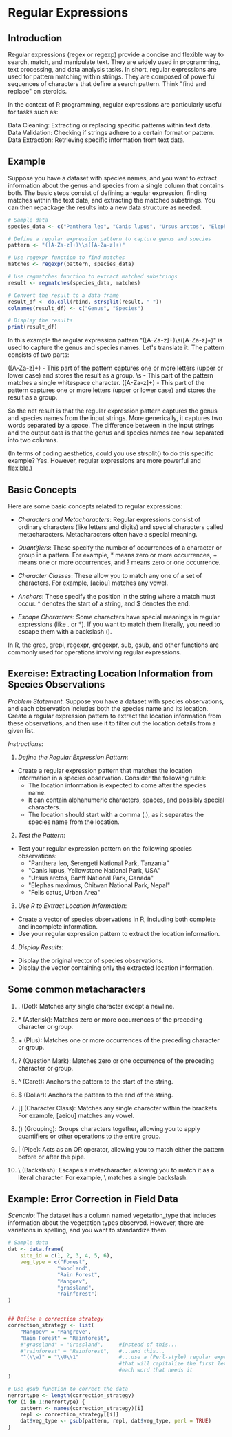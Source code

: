 # Regular Expressions


## Introduction
Regular expressions (regex or regexp) provide a concise and flexible way to search, match, and manipulate text. They are widely used in programming, text processing, and data analysis tasks. In short, regular expressions are used for pattern matching within strings. They are composed of powerful sequences of characters that define a search pattern. Think "find and replace" on steroids.

In the context of R programming, regular expressions are particularly useful for tasks such as:

Data Cleaning: Extracting or replacing specific patterns within text data.
Data Validation: Checking if strings adhere to a certain format or pattern.
Data Extraction: Retrieving specific information from text data.

## Example
Suppose you have a dataset with species names, and you want to extract information about the genus and species from a single column that contains both. The basic steps consist of defining a regular expression, finding matches within the text data, and extracting the matched substrings. You can then repackage the results into a new data structure as needed.

```R
# Sample data
species_data <- c("Panthera leo", "Canis lupus", "Ursus arctos", "Elephas maximus", "Felis catus")

# Define a regular expression pattern to capture genus and species
pattern <- "([A-Za-z]+)\\s([A-Za-z]+)"

# Use regexpr function to find matches
matches <- regexpr(pattern, species_data)

# Use regmatches function to extract matched substrings
result <- regmatches(species_data, matches)

# Convert the result to a data frame
result_df <- do.call(rbind, strsplit(result, " "))
colnames(result_df) <- c("Genus", "Species")

# Display the results
print(result_df)
```

In this example the regular expression pattern "([A-Za-z]+)\\s([A-Za-z]+)" is used to capture the genus and species names. Let's translate it. The pattern consists of two parts:

([A-Za-z]+) - This part of the pattern captures one or more letters (upper or lower case) and stores the result as a group.
\\s - This part of the pattern matches a single whitespace character.
([A-Za-z]+) - This part of the pattern captures one or more letters (upper or lower case) and stores the result as a group.

So the net result is that the regular expression pattern captures the genus and species names from the input strings. More generically, it captures two words separated by a space. The difference between in the input strings and the output data is that the genus and species names are now separated into two columns. 

(In terms of coding aesthetics, could you use strsplit() to do this specific example? Yes. However, regular expressions are more powerful and flexible.)


## Basic Concepts
Here are some basic concepts related to regular expressions:

- *Characters and Metacharacters*: Regular expressions consist of ordinary characters (like letters and digits) and special characters called metacharacters. Metacharacters often have a special meaning.

- *Quantifiers*: These specify the number of occurrences of a character or group in a pattern. For example, * means zero or more occurrences, + means one or more occurrences, and ? means zero or one occurrence.

- *Character Classes*: These allow you to match any one of a set of characters. For example, [aeiou] matches any vowel.

- *Anchors*: These specify the position in the string where a match must occur. ^ denotes the start of a string, and $ denotes the end.

- *Escape Characters*: Some characters have special meanings in regular expressions (like . or *). If you want to match them literally, you need to escape them with a backslash (\).

In R, the grep, grepl, regexpr, gregexpr, sub, gsub, and other functions are commonly used for operations involving regular expressions.


## Exercise: Extracting Location Information from Species Observations
*Problem Statement*:
Suppose you have a dataset with species observations, and each observation includes both the species name and its location. Create a regular expression pattern to extract the location information from these observations, and then use it to filter out the location details from a given list.

*Instructions*:
1. *Define the Regular Expression Pattern*:

- Create a regular expression pattern that matches the location information in a species observation. Consider the following rules:
   - The location information is expected to come after the species name.
   - It can contain alphanumeric characters, spaces, and possibly special characters.
   - The location should start with a comma (,), as it separates the species name from the location.

2. *Test the Pattern*:

- Test your regular expression pattern on the following species observations:
  - "Panthera leo, Serengeti National Park, Tanzania"
  - "Canis lupus, Yellowstone National Park, USA"
  - "Ursus arctos, Banff National Park, Canada"
  - "Elephas maximus, Chitwan National Park, Nepal"
  - "Felis catus, Urban Area"

3. *Use R to Extract Location Information*:

- Create a vector of species observations in R, including both complete and incomplete information.
- Use your regular expression pattern to extract the location information.

4. *Display Results*:

- Display the original vector of species observations.
- Display the vector containing only the extracted location information.

## Some common metacharacters
1. . (Dot): Matches any single character except a newline.

2. \* (Asterisk): Matches zero or more occurrences of the preceding character or group.

3. \+ (Plus): Matches one or more occurrences of the preceding character or group.

4. ? (Question Mark): Matches zero or one occurrence of the preceding character or group.

5. ^ (Caret): Anchors the pattern to the start of the string.

6. $ (Dollar): Anchors the pattern to the end of the string.

7. [] (Character Class): Matches any single character within the brackets. For example, [aeiou] matches any vowel.

8. () (Grouping): Groups characters together, allowing you to apply quantifiers or other operations to the entire group.

9. | (Pipe): Acts as an OR operator, allowing you to match either the pattern before or after the pipe.

10. \ (Backslash): Escapes a metacharacter, allowing you to match it as a literal character. For example, \\ matches a single backslash.



## Example: Error Correction in Field Data
*Scenario*: The dataset has a column named vegetation_type that includes information about the vegetation types observed. However, there are variations in spelling, and you want to standardize them.

```R
# Sample data
dat <- data.frame(
    site_id = c(1, 2, 3, 4, 5, 6),
    veg_type = c("Forest",
                "Woodland",
                "Rain Forest",
                "Mangoev",
                "grassland",
                "rainforest")
)


## Define a correction strategy
correction_strategy <- list(
    "Mangoev" = "Mangrove",
    "Rain Forest" = "Rainforest",
    #"grassland" = "Grassland",     #instead of this...
    #"rainforest" = "Rainforest",   #...and this...
    "^(\\w)" = "\\U\\1"             #...use a (Perl-style) regular expression
                                    #that will capitalize the first letter of
                                    #each word that needs it
)

# Use gsub function to correct the data
nerrortype <- length(correction_strategy)
for (i in 1:nerrortype) {
    pattern <- names(correction_strategy)[i]
    repl <- correction_strategy[[i]]
    dat$veg_type <- gsub(pattern, repl, dat$veg_type, perl = TRUE)
}
```